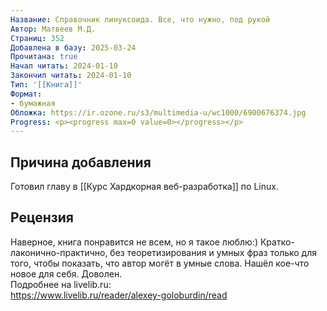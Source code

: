 ```yaml
---
Название: Справочник линуксоида. Все, что нужно, под рукой
Автор: Матвеев М.Д.
Страниц: 352
Добавлена в базу: 2025-03-24
Прочитана: true
Начал читать: 2024-01-10
Закончил читать: 2024-01-10
Тип: '[[Книга]]'
Формат:
- бумажная
Обложка: https://ir.ozone.ru/s3/multimedia-u/wc1000/6900676374.jpg
Progress: <p><progress max=0 value=0></progress></p>
---
```

## Причина добавления

Готовил главу в [[Курс Хардкорная веб-разработка]] по Linux.

## Рецензия

Наверное, книга понравится не всем, но я такое люблю:) Кратко-лаконично-практично, без теоретизирования и умных фраз только для того, чтобы показать, что автор могёт в умные слова. Нашёл кое-что новое для себя. Доволен.  
Подробнее на livelib.ru:  
https://www.livelib.ru/reader/alexey-goloburdin/read